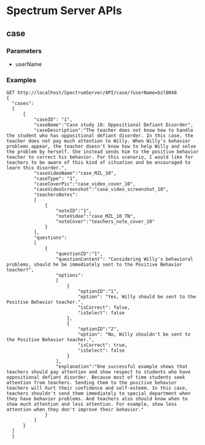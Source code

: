 # Spectrum Server APIs



## case
    
### Parameters
- userName

### Examples

	GET http://localhost/SpectrumServer/API/case/?userName=bzl0048
    {
      "cases":
      [
          {
              "caseID": "1",
              "caseName":"Case study 10: Oppositional Defiant Disorder",
              "caseDescription":"The teacher does not know how to handle the student who has oppositional defiant disorder. In this case, the teacher does not pay much attention to Willy. When Willy's behavior problems appear, the teacher doesn't know how to help Willy and solve the problem by herself. She instead sends him to the positive behavior teacher to correct his behavior. For this scenario, I would like for teachers to be aware of this kind of situation and be encouraged to learn this disorder.",
              "caseVideoName":"case_MZL_10",
              "caseType": "1",
              "caseCoverPic":"case_video_cover_10",
              "caseVideoScreenshot":"case_video_screenshot_10",
              "teachersNotes":
              [
                  {
                      "noteID":"1",
                      "noteVideo":"case_MZL_10_TN",
                      "noteCover":"teachers_note_cover_10"
                  }
              ],
              "questions":
              [
                  {
                      "questionID":"1",
                      "questionContent": "Considering Willy's behavioral problems, should he be immediately sent to the Positive Behavior teacher?",
                      "options":
                      [
                          {
                              "optionID":"1",
                              "option": "Yes, Willy should be sent to the Positive Behavior teacher.",
                              "isCorrect": false,
                              "isSelect": false
                          },
                          {
                              "optionID":"2",
                              "option": "No, Willy shouldn't be sent to the Positive Behavior teacher.",
                              "isCorrect": true,
                              "isSelect": false
                          }
                      ],
                      "explanation":"One successful example shows that teachers should pay attention and show respect to students who have oppositional defiant disorder. Because most of time students seek attention from teachers. Sending them to the positive behavior teachers will hurt their confidence and self-esteem. In this case, teachers shouldn't send them immediately to special department when they have behavior problems. And teachers also should know when to show much attention and less attention. For example, show less attention when they don't improve their behavior."
                  }
              ]
          }
      ]
      }






